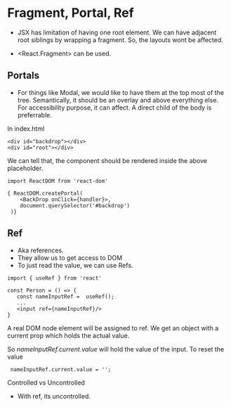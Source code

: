 # Fragment, Portal, Ref

- JSX has limitation of having one root element. We can have adjacent root siblings by wrapping a fragment. So, the layouts wont be affected.

- <React.Fragment> can be used.

## Portals

- For things like Modal, we would like to have them at the top most of the tree. Semantically, it should be an overlay and above everything else. For accessibility purpose, it can affect. A direct child of the body is preferrable.

In index.html

```
<div id="backdrop"></div>
<div id="root"></div>
```

We can tell that, the component should be rendered inside the above placeholder.

```
import ReactDOM from 'react-dom'

{ ReactDOM.createPortal(
    <BackDrop onClick={handler}>,
    document.querySelector('#backdrop')
 )}
```

## Ref

- Aka references.
- They allow us to get access to DOM
- To just read the value, we can use Refs.

```
import { useRef } from 'react'

const Person = () => {
   const nameInputRef =  useRef();
   ...
   <input ref={nameInputRef}/>
}

```

A real DOM node element will be assigned to ref. We get an object with a current prop which holds the actual value.

So _nameInputRef.current.value_ will hold the value of the input. To reset the value

```
 nameInputRef.current.value = '';
```

Controlled vs Uncontrolled

- With ref, its uncontrolled.

